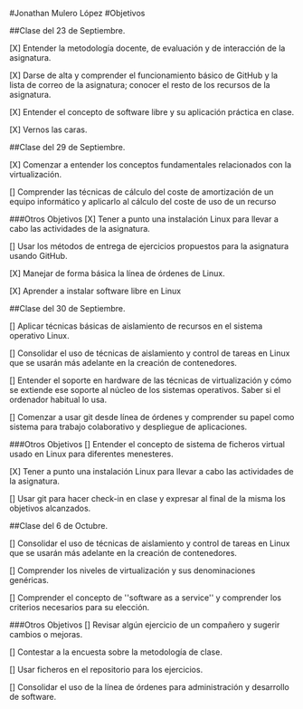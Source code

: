 #Jonathan Mulero López
#Objetivos

##Clase del 23 de Septiembre.

[X] Entender la metodología docente, de evaluación y de interacción de la asignatura.

[X] Darse de alta y comprender el funcionamiento básico de GitHub y la lista de correo de la asignatura; conocer el resto de los recursos de la asignatura.

[X] Entender el concepto de software libre y su aplicación práctica en clase.

[X] Vernos las caras.

##Clase del 29 de Septiembre.

[X] Comenzar a entender los conceptos fundamentales relacionados con la virtualización.

[] Comprender las técnicas de cálculo del coste de amortización de un equipo informático y aplicarlo al cálculo del coste de uso de un recurso

###Otros Objetivos
[X] Tener a punto una instalación Linux para llevar a cabo las actividades de la asignatura.

[] Usar los métodos de entrega de ejercicios propuestos para la asignatura usando GitHub.

[X] Manejar de forma básica la línea de órdenes de Linux.

[X] Aprender a instalar software libre en Linux

##Clase del 30 de Septiembre.

[]  Aplicar técnicas básicas de aislamiento de recursos en el sistema operativo Linux.

[]  Consolidar el uso de técnicas de aislamiento y control de tareas en Linux que se usarán más adelante en la creación de contenedores.

[]  Entender el soporte en hardware de las técnicas de virtualización y cómo se extiende ese soporte al núcleo de los sistemas operativos. Saber si el ordenador habitual lo usa.

[]  Comenzar a usar git desde línea de órdenes y comprender su papel como sistema para trabajo colaborativo y despliegue de aplicaciones.

###Otros Objetivos
[] Entender el concepto de sistema de ficheros virtual usado en Linux para diferentes menesteres.

[X] Tener a punto una instalación Linux para llevar a cabo las actividades de la asignatura.

[]  Usar git para hacer check-in en clase y expresar al final de la misma los objetivos alcanzados.

##Clase del 6 de Octubre.

[]  Consolidar el uso de técnicas de aislamiento y control de tareas en Linux que se usarán más adelante en la creación de contenedores.

[]  Comprender los niveles de virtualización y sus denominaciones genéricas.

[]  Comprender el concepto de ''software as a service'' y comprender los criterios necesarios para su elección.

###Otros Objetivos
[]  Revisar algún ejercicio de un compañero y sugerir cambios o mejoras.

[]  Contestar a la encuesta sobre la metodología de clase.

[]  Usar ficheros en el repositorio para los ejercicios.

[]  Consolidar el uso de la línea de órdenes para administración y desarrollo de software.
